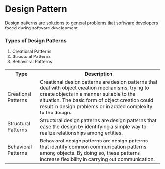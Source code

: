 # Design Pattern
Design patterns are solutions to general problems that software developers faced during software development.

<h3>Types of Design Patterns</h3>
<ol>
  <li>Creational Patterns</li>
  <li>Structural Patterns</li>
  <li>Behavioral Patterns</li>
 </ol>
   
 <table style="width = 100%">
  <tr>
    <th>Type</th>
    <th>Description</th>
  </tr>
  <tr>
    <td>Creational Patterns</td>
    <td>
        Creational design patterns are design patterns that deal with object creation mechanisms, trying to create objects in a manner suitable to the situation. The           basic form of object creation could result in design problems or in added complexity to the design. 
    </td>
  </tr>
  <tr>
    <td>Structural Patterns</td>
    <td>
      Structural design patterns are design patterns that ease the design by identifying a simple way to realize relationships among entities.
    </td>
  </tr>
  <tr>
    <td>Behavioral Patterns</td>
    <td> Behavioral design patterns are design patterns that identify common communication patterns among objects. By doing so, these patterns increase flexibility in carrying out communication.</td>
  </tr>
</table>
